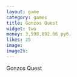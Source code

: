 ```yaml
---
layout: game
category: games
title: Gonzos Quest
widget: two
money: 3,598,892.06 руб.
likes: 25
image: 
image2x: 
---
```


Gonzos Quest
